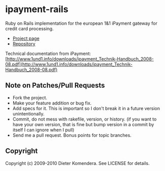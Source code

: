 # ipayment-rails

Ruby on Rails implementation for the european 1&1 iPayment gateway for credit card processing.

* [Project page](http://saulabs.net/projects/ipayment-rails)
* [Repository](http://github.com/saulabs/ipayment-rails)

Technical documentation from iPayment:
[http://www.1und1.info/downloads/ipayment_Technik-Handbuch_2008-08.pdf](http://www.1und1.info/downloads/ipayment_Technik-Handbuch_2008-08.pdf)


## Note on Patches/Pull Requests
 
* Fork the project.
* Make your feature addition or bug fix.
* Add specs for it. This is important so I don't break it in a
  future version unintentionally.
* Commit, do not mess with rakefile, version, or history.
  (if you want to have your own version, that is fine but
   bump version in a commit by itself I can ignore when I pull)
* Send me a pull request. Bonus points for topic branches.

## Copyright

Copyright (c) 2009-2010 Dieter Komendera. See LICENSE for details.
